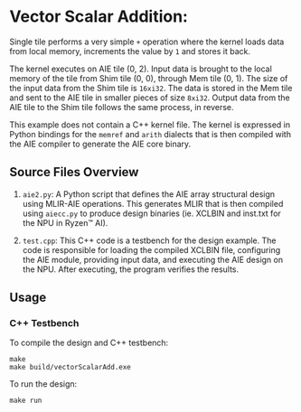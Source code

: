 <!---//===- README.md --------------------------*- Markdown -*-===//
//
// This file is licensed under the Apache License v2.0 with LLVM Exceptions.
// See https://llvm.org/LICENSE.txt for license information.
// SPDX-License-Identifier: Apache-2.0 WITH LLVM-exception
//
// Copyright (C) 2024, Advanced Micro Devices, Inc.
// 
//===----------------------------------------------------------------------===//-->

# Vector Scalar Addition:

Single tile performs a very simple `+` operation where the kernel loads data from local memory, increments the value by `1` and stores it back.

The kernel executes on AIE tile (0, 2). Input data is brought to the local memory of the tile from Shim tile (0, 0), through Mem tile (0, 1). The size of the input data from the Shim tile is `16xi32`. The data is stored in the Mem tile and sent to the AIE tile in smaller pieces of size `8xi32`. Output data from the AIE tile to the Shim tile follows the same process, in reverse.

This example does not contain a C++ kernel file. The kernel is expressed in Python bindings for the `memref` and `arith` dialects that is then compiled with the AIE compiler to generate the AIE core binary.

## Source Files Overview

1. `aie2.py`: A Python script that defines the AIE array structural design using MLIR-AIE operations. This generates MLIR that is then compiled using `aiecc.py` to produce design binaries (ie. XCLBIN and inst.txt for the NPU in Ryzen™ AI). 

1. `test.cpp`: This C++ code is a testbench for the design example. The code is responsible for loading the compiled XCLBIN file, configuring the AIE module, providing input data, and executing the AIE design on the NPU. After executing, the program verifies the results.

## Usage

### C++ Testbench

To compile the design and C++ testbench:

```
make
make build/vectorScalarAdd.exe
```

To run the design:

```
make run
```
